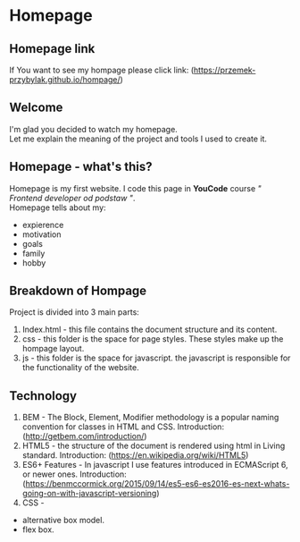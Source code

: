 # Homepage

## Homepage link
If You want to see my hompage please click link: (https://przemek-przybylak.github.io/hompage/)

## Welcome
I'm glad you decided to watch my homepage.   
Let me explain the meaning of the project and tools I used to create it.

## Homepage - what's this?
Homepage is my first website. I code this page in **YouCode** course *" Frontend developer od podstaw "*.  
Homepage tells about my:
- expierence 
- motivation 
- goals 
- family 
- hobby

## Breakdown of Hompage
Project is divided into 3 main parts:
1. Index.html - this file contains the document structure and its content.
2. css - this folder is the space for page styles. These styles make up the hompage layout. 
3. js - this folder is the space for javascript. the javascript is responsible for the functionality of the website.

## Technology

1. BEM - The Block, Element, Modifier methodology is a popular naming convention for classes in HTML and CSS. Introduction: (http://getbem.com/introduction/) 
2. HTML5 - the structure of the document is rendered using html in Living standard. Introduction: (https://en.wikipedia.org/wiki/HTML5)
3. ES6+ Features - In javascript I use features introduced in ECMAScript 6, or newer ones. Introduction: (https://benmccormick.org/2015/09/14/es5-es6-es2016-es-next-whats-going-on-with-javascript-versioning)
4. CSS - 
  - alternative box model.
  - flex box.
